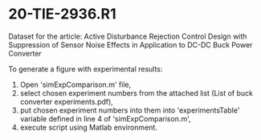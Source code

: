 # 20-TIE-2936.R1
Dataset for the article: Active Disturbance Rejection Control Design with Suppression of Sensor Noise Effects in Application to DC-DC Buck Power Converter

To generate a figure with experimental results:
1. Open 'simExpComparison.m' file,
2. select chosen experiment numbers from the attached list (List of buck converter experiments.pdf),
3. put chosen experiment numbers into them into 'experimentsTable' variable defined in line 4 of 'simExpComparison.m',
4. execute script using Matlab environment.
